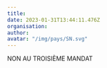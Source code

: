 ```yaml
---
title: 
date: 2023-01-31T13:44:11.476Z
organisation: 
author: 
avatar: "/img/pays/SN.svg"
---
```


NON AU TROISIÈME MANDAT